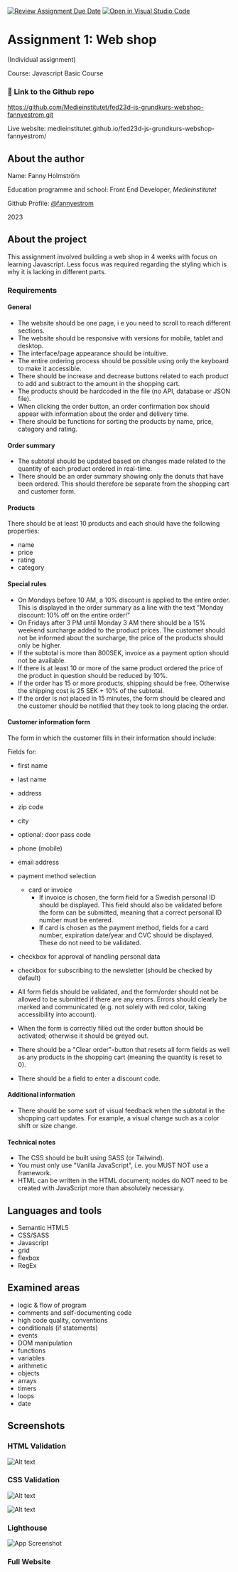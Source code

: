[![Review Assignment Due Date](https://classroom.github.com/assets/deadline-readme-button-24ddc0f5d75046c5622901739e7c5dd533143b0c8e959d652212380cedb1ea36.svg)](https://classroom.github.com/a/lVSydX1g)
[![Open in Visual Studio Code](https://classroom.github.com/assets/open-in-vscode-718a45dd9cf7e7f842a935f5ebbe5719a5e09af4491e668f4dbf3b35d5cca122.svg)](https://classroom.github.com/online_ide?assignment_repo_id=12861571&assignment_repo_type=AssignmentRepo)



# Assignment 1: Web shop 

(Individual assignment)

Course: Javascript Basic Course 




### 🔗 Link to the Github repo
https://github.com/Medieinstitutet/fed23d-js-grundkurs-webshop-fannyestrom.git

Live website: medieinstitutet.github.io/fed23d-js-grundkurs-webshop-fannyestrom/


## About the author

Name: Fanny Holmström

Education programme and school: Front End Developer, *Medieinstitutet*

Github Profile: [@fannyestrom](https://www.github.com/octokatherine)

2023




## About the project

This assignment involved building a web shop in 4 weeks with focus on learning Javascript. Less focus was required regarding the styling which is why it is lacking in different parts.

### Requirements

#### General
- The website should be one page, i e you need to scroll to reach different sections.
- The website should be responsive with versions for mobile, tablet and desktop.
- The interface/page appearance should be intuitive.
- The entire ordering process should be possible using only the keyboard to make it accessible. 
- There should be increase and decrease buttons related to each product to add and subtract to the amount in the shopping cart. 
- The products should be hardcoded in the file (no API, database or JSON file).
- When clicking the order button, an order confirmation box should appear with information about the order and delivery time.
- There should be functions for sorting the products by name, price, category and rating. 

#### Order summary
- The subtotal should be updated based on changes made related to the quantity of each product ordered in real-time. 
- There should be an order summary showing only the donuts that have been ordered. This should therefore be separate from the shopping cart and customer form. 

#### Products
There should be at least 10 products and each should have the following properties:
- name
- price
- rating
- category

#### Special rules 
- On Mondays before 10 AM, a 10% discount is applied to the entire order. This is displayed in the order summary as a line with the text "Monday discount: 10% off on the entire order!"
- On Fridays after 3 PM until Monday 3 AM there should be a 15% weekend surcharge added to the product prices. The customer should not be informed about the surcharge, the price of the products should only be higher. 
- If the subtotal is more than 800SEK, invoice as a payment option should not be available. 
- If there is at least 10 or more of the same product ordered the price of the product in question should be reduced by 10%. 
- If the order has 15 or more products, shipping should be free. Otherwise the shipping cost is 25 SEK + 10% of the subtotal. 
- If the order is not placed in 15 minutes, the form should be cleared and the customer should be notified that they took to long placing the order. 

#### Customer information form
The form in which the customer fills in their information should include: 

Fields for:
- first name
- last name
- address 
- zip code
- city 
- optional: door pass code
- phone (mobile)
- email address
- payment method selection
    - card or invoice 
        - If invoice is chosen, the form field for a Swedish personal ID should be displayed. This field should also be validated before the form can be submitted, meaning that a correct personal ID number must be entered. 
        - If card is chosen as the payment method, fields for a card number, expiration date/year and CVC should be displayed. These do not need to be validated. 
- checkbox for approval of handling personal data
- checkbox for subscribing to the newsletter (should be checked by default)

- All form fields should be validated, and the form/order should not be allowed to be submitted if there are any errors. Errors should clearly be marked and communicated (e.g. not solely with red color, taking accessibility into account).
- When the form is correctly filled out the order button should be activated; otherwise it should be greyed out. 
- There should be a "Clear order"-button that resets all form fields as well as any products in the shopping cart (meaning the quantity is reset to 0).
- There should be a field to enter a discount code. 

#### Additional information 
- There should be some sort of visual feedback when the subtotal in the shopping cart updates. For example, a visual change such as a color shift or size change.

#### Technical notes
- The CSS should be built using SASS (or Tailwind).
- You must only use "Vanilla JavaScript", i.e. you MUST NOT use a framework. 
- HTML can be written in the HTML document; nodes do NOT need to be created with JavaScript more than absolutely necessary.



## Languages and tools
- Semantic HTML5
- CSS/SASS
- Javascript
- grid
- flexbox
- RegEx

## Examined areas
- logic & flow of program
- comments and self-documenting code
- high code quality, conventions
- conditionals (if statements)
- events
- DOM manipulation
- functions
- variables
- arithmetic
- objects
- arrays
- timers
- loops
- date


## Screenshots

### HTML Validation
![Alt text](images/screencapture-validator-w3-org-nu-2023-12-10-23_42_20.png)

### CSS Validation 
![Alt text](images/screencapture-jigsaw-w3-org-css-validator-validator-2023-12-10-23_50_56.png)

![Alt text](images/screencapture-jigsaw-w3-org-css-validator-validator-2023-12-10-23_50_56-2.png)

### Lighthouse
![App Screenshot](https://via.placeholder.com/468x300?text=App+Screenshot+Here)

### Full Website 



